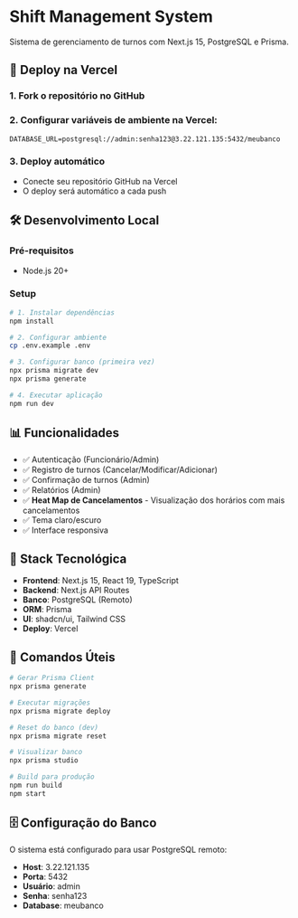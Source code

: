 # Shift Management System

Sistema de gerenciamento de turnos com Next.js 15, PostgreSQL e Prisma.

## 🚀 Deploy na Vercel

### 1. Fork o repositório no GitHub

### 2. Configurar variáveis de ambiente na Vercel:

```
DATABASE_URL=postgresql://admin:senha123@3.22.121.135:5432/meubanco
```

### 3. Deploy automático

- Conecte seu repositório GitHub na Vercel
- O deploy será automático a cada push

## 🛠️ Desenvolvimento Local

### Pré-requisitos

- Node.js 20+

### Setup

```bash
# 1. Instalar dependências
npm install

# 2. Configurar ambiente
cp .env.example .env

# 3. Configurar banco (primeira vez)
npx prisma migrate dev
npx prisma generate

# 4. Executar aplicação
npm run dev
```

## 📊 Funcionalidades

- ✅ Autenticação (Funcionário/Admin)
- ✅ Registro de turnos (Cancelar/Modificar/Adicionar)
- ✅ Confirmação de turnos (Admin)
- ✅ Relatórios (Admin)
- ✅ **Heat Map de Cancelamentos** - Visualização dos horários com mais cancelamentos
- ✅ Tema claro/escuro
- ✅ Interface responsiva

## 🔧 Stack Tecnológica

- **Frontend**: Next.js 15, React 19, TypeScript
- **Backend**: Next.js API Routes
- **Banco**: PostgreSQL (Remoto)
- **ORM**: Prisma
- **UI**: shadcn/ui, Tailwind CSS
- **Deploy**: Vercel

## 📝 Comandos Úteis

```bash
# Gerar Prisma Client
npx prisma generate

# Executar migrações
npx prisma migrate deploy

# Reset do banco (dev)
npx prisma migrate reset

# Visualizar banco
npx prisma studio

# Build para produção
npm run build
npm start
```

## 🗄️ Configuração do Banco

O sistema está configurado para usar PostgreSQL remoto:

- **Host**: 3.22.121.135
- **Porta**: 5432
- **Usuário**: admin
- **Senha**: senha123
- **Database**: meubanco
